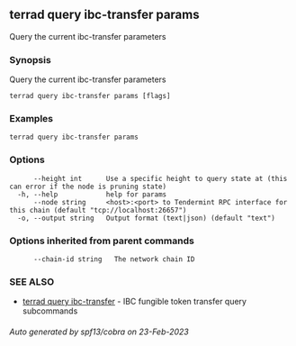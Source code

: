 ## terrad query ibc-transfer params

Query the current ibc-transfer parameters

### Synopsis

Query the current ibc-transfer parameters

```
terrad query ibc-transfer params [flags]
```

### Examples

```
terrad query ibc-transfer params
```

### Options

```
      --height int      Use a specific height to query state at (this can error if the node is pruning state)
  -h, --help            help for params
      --node string     <host>:<port> to Tendermint RPC interface for this chain (default "tcp://localhost:26657")
  -o, --output string   Output format (text|json) (default "text")
```

### Options inherited from parent commands

```
      --chain-id string   The network chain ID
```

### SEE ALSO

* [terrad query ibc-transfer](terrad_query_ibc-transfer.md)	 - IBC fungible token transfer query subcommands

###### Auto generated by spf13/cobra on 23-Feb-2023

